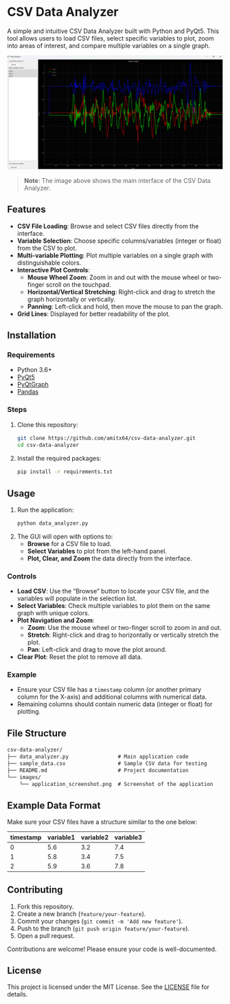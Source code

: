 
# CSV Data Analyzer

A simple and intuitive CSV Data Analyzer built with Python and PyQt5. This tool allows users to load CSV files, select specific variables to plot, zoom into areas of interest, and compare multiple variables on a single graph. 

![Application Screenshot](images/application_screenshot.png)

> **Note**: The image above shows the main interface of the CSV Data Analyzer.

## Features
- **CSV File Loading**: Browse and select CSV files directly from the interface.
- **Variable Selection**: Choose specific columns/variables (integer or float) from the CSV to plot.
- **Multi-variable Plotting**: Plot multiple variables on a single graph with distinguishable colors.
- **Interactive Plot Controls**:
  - **Mouse Wheel Zoom**: Zoom in and out with the mouse wheel or two-finger scroll on the touchpad.
  - **Horizontal/Vertical Stretching**: Right-click and drag to stretch the graph horizontally or vertically.
  - **Panning**: Left-click and hold, then move the mouse to pan the graph.
- **Grid Lines**: Displayed for better readability of the plot.

## Installation

### Requirements
- Python 3.6+
- [PyQt5](https://pypi.org/project/PyQt5/)
- [PyQtGraph](https://pypi.org/project/pyqtgraph/)
- [Pandas](https://pypi.org/project/pandas/)

### Steps
1. Clone this repository:
   ```bash
   git clone https://github.com/amitx64/csv-data-analyzer.git
   cd csv-data-analyzer
   ```
2. Install the required packages:
   ```bash
   pip install -r requirements.txt
   ```

## Usage
1. Run the application:
   ```bash
   python data_analyzer.py
   ```
2. The GUI will open with options to:
   - **Browse** for a CSV file to load.
   - **Select Variables** to plot from the left-hand panel.
   - **Plot, Clear, and Zoom** the data directly from the interface.

### Controls
- **Load CSV**: Use the “Browse” button to locate your CSV file, and the variables will populate in the selection list.
- **Select Variables**: Check multiple variables to plot them on the same graph with unique colors.
- **Plot Navigation and Zoom**:
  - **Zoom**: Use the mouse wheel or two-finger scroll to zoom in and out.
  - **Stretch**: Right-click and drag to horizontally or vertically stretch the plot.
  - **Pan**: Left-click and drag to move the plot around.
- **Clear Plot**: Reset the plot to remove all data.

### Example
- Ensure your CSV file has a `timestamp` column (or another primary column for the X-axis) and additional columns with numerical data.
- Remaining columns should contain numeric data (integer or float) for plotting.

## File Structure
```
csv-data-analyzer/
├── data_analyzer.py                # Main application code
├── sample_data.csv                 # Sample CSV data for testing
├── README.md                       # Project documentation
└── images/
    └── application_screenshot.png  # Screenshot of the application
```

## Example Data Format
Make sure your CSV files have a structure similar to the one below:

| timestamp | variable1 | variable2 | variable3 |
|-----------|-----------|-----------|-----------|
| 0         | 5.6       | 3.2       | 7.4       |
| 1         | 5.8       | 3.4       | 7.5       |
| 2         | 5.9       | 3.6       | 7.8       |

## Contributing
1. Fork this repository.
2. Create a new branch (`feature/your-feature`).
3. Commit your changes (`git commit -m 'Add new feature'`).
4. Push to the branch (`git push origin feature/your-feature`).
5. Open a pull request.

Contributions are welcome! Please ensure your code is well-documented.

## License
This project is licensed under the MIT License. See the [LICENSE](LICENSE.txt) file for details.

